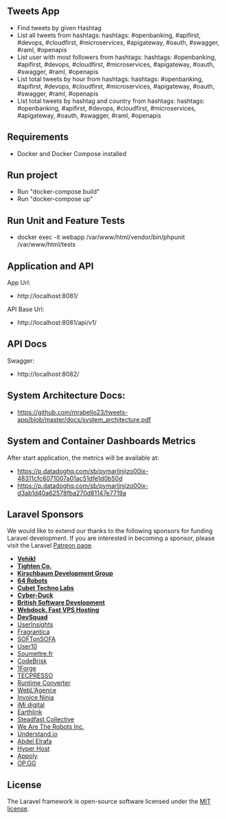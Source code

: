 ## Tweets App

- Find tweets by given Hashtag
- List all tweets from hashtags: hashtags: #openbanking, #apifirst, #devops, #cloudfirst, #microservices, #apigateway, #oauth, #swagger, #raml, #openapis
- List user with most followers from hashtags: hashtags: #openbanking, #apifirst, #devops, #cloudfirst, #microservices, #apigateway, #oauth, #swagger, #raml, #openapis
- List total tweets by hour from hashtags: hashtags: #openbanking, #apifirst, #devops, #cloudfirst, #microservices, #apigateway, #oauth, #swagger, #raml, #openapis
- List total tweets by hashtag and country from hashtags: hashtags: #openbanking, #apifirst, #devops, #cloudfirst, #microservices, #apigateway, #oauth, #swagger, #raml, #openapis


## Requirements

- Docker and Docker Compose installed


## Run project

- Run "docker-compose build"
- Run "docker-compose up"


## Run Unit and Feature Tests

- docker exec -it webapp /var/www/html/vendor/bin/phpunit /var/www/html/tests


## Application and API

App Url:
- http://localhost:8081/

API Base Url:
- http://localhost:8081/api/v1/


## API Docs

Swagger: 
- http://localhost:8082/

## System Architecture Docs:

- https://github.com/mrabello23/tweets-app/blob/master/docs/system_architecture.pdf


## System and Container Dashboards Metrics

After start application, the metrics will be available at:
- https://p.datadoghq.com/sb/pymarljnjizo00ix-48311cfc6071007a01ac51dfe1d0b50d
- https://p.datadoghq.com/sb/pymarljnjizo00ix-d3ab1d40a62578fba270d81147e7719a


## Laravel Sponsors

We would like to extend our thanks to the following sponsors for funding Laravel development. If you are interested in becoming a sponsor, please visit the Laravel [Patreon page](https://patreon.com/taylorotwell).

- **[Vehikl](https://vehikl.com/)**
- **[Tighten Co.](https://tighten.co)**
- **[Kirschbaum Development Group](https://kirschbaumdevelopment.com)**
- **[64 Robots](https://64robots.com)**
- **[Cubet Techno Labs](https://cubettech.com)**
- **[Cyber-Duck](https://cyber-duck.co.uk)**
- **[British Software Development](https://www.britishsoftware.co)**
- **[Webdock, Fast VPS Hosting](https://www.webdock.io/en)**
- **[DevSquad](https://devsquad.com)**
- [UserInsights](https://userinsights.com)
- [Fragrantica](https://www.fragrantica.com)
- [SOFTonSOFA](https://softonsofa.com/)
- [User10](https://user10.com)
- [Soumettre.fr](https://soumettre.fr/)
- [CodeBrisk](https://codebrisk.com)
- [1Forge](https://1forge.com)
- [TECPRESSO](https://tecpresso.co.jp/)
- [Runtime Converter](http://runtimeconverter.com/)
- [WebL'Agence](https://weblagence.com/)
- [Invoice Ninja](https://www.invoiceninja.com)
- [iMi digital](https://www.imi-digital.de/)
- [Earthlink](https://www.earthlink.ro/)
- [Steadfast Collective](https://steadfastcollective.com/)
- [We Are The Robots Inc.](https://watr.mx/)
- [Understand.io](https://www.understand.io/)
- [Abdel Elrafa](https://abdelelrafa.com)
- [Hyper Host](https://hyper.host)
- [Appoly](https://www.appoly.co.uk)
- [OP.GG](https://op.gg)


## License

The Laravel framework is open-source software licensed under the [MIT license](https://opensource.org/licenses/MIT).
